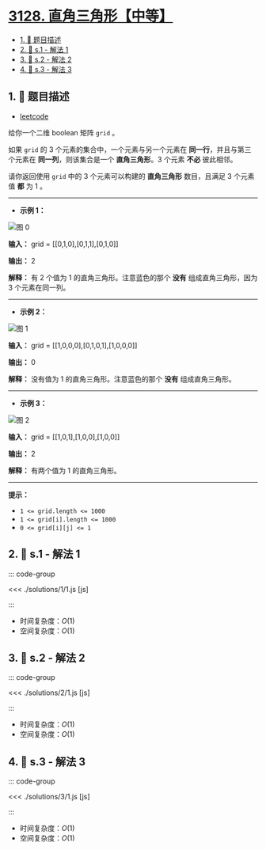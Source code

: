 # [3128. 直角三角形【中等】](https://github.com/tnotesjs/TNotes.leetcode/tree/main/notes/3128.%20%E7%9B%B4%E8%A7%92%E4%B8%89%E8%A7%92%E5%BD%A2%E3%80%90%E4%B8%AD%E7%AD%89%E3%80%91)

<!-- region:toc -->

- [1. 📝 题目描述](#1--题目描述)
- [2. 🎯 s.1 - 解法 1](#2--s1---解法-1)
- [3. 🎯 s.2 - 解法 2](#3--s2---解法-2)
- [4. 🎯 s.3 - 解法 3](#4--s3---解法-3)

<!-- endregion:toc -->

## 1. 📝 题目描述

- [leetcode](https://leetcode.cn/problems/right-triangles/)

给你一个二维 boolean 矩阵 `grid` 。

如果 `grid` 的 3 个元素的集合中，一个元素与另一个元素在 **同一行**，并且与第三个元素在 **同一列**，则该集合是一个 **直角三角形**。3 个元素 **不必** 彼此相邻。

请你返回使用 `grid` 中的 3 个元素可以构建的 **直角三角形** 数目，且满足 3 个元素值 **都** 为 1 。

---

- **示例 1：**

![图 0](https://cdn.jsdelivr.net/gh/tnotesjs/imgs@main/2025-09-29-07-50-10.png)

**输入：** grid = [[0,1,0],[0,1,1],[0,1,0]]

**输出：** 2

**解释：** 有 2 个值为 1 的直角三角形。注意蓝色的那个 **没有** 组成直角三角形，因为 3 个元素在同一列。

---

- **示例 2：**

![图 1](https://cdn.jsdelivr.net/gh/tnotesjs/imgs@main/2025-09-29-07-50-33.png)

**输入：** grid = [[1,0,0,0],[0,1,0,1],[1,0,0,0]]

**输出：** 0

**解释：** 没有值为 1 的直角三角形。注意蓝色的那个 **没有** 组成直角三角形。

---

- **示例 3：**

![图 2](https://cdn.jsdelivr.net/gh/tnotesjs/imgs@main/2025-09-29-07-50-51.png)

**输入：** grid = [[1,0,1],[1,0,0],[1,0,0]]

**输出：** 2

**解释：** 有两个值为 1 的直角三角形。

---

**提示：**

- `1 <= grid.length <= 1000`
- `1 <= grid[i].length <= 1000`
- `0 <= grid[i][j] <= 1`

## 2. 🎯 s.1 - 解法 1

::: code-group

<<< ./solutions/1/1.js [js]

:::

- 时间复杂度：$O(1)$
- 空间复杂度：$O(1)$

## 3. 🎯 s.2 - 解法 2

::: code-group

<<< ./solutions/2/1.js [js]

:::

- 时间复杂度：$O(1)$
- 空间复杂度：$O(1)$

## 4. 🎯 s.3 - 解法 3

::: code-group

<<< ./solutions/3/1.js [js]

:::

- 时间复杂度：$O(1)$
- 空间复杂度：$O(1)$
